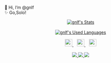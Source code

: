  👋 Hi, I’m @gnlf<br/>
 ✨ Go,Solo!

<p align="center">
  <a href="https://github.com/gnlf" class="rich-diff-level-one">
    <img src="https://github-readme-stats.vercel.app/api?username=gnlf&title_color=333&text_color=777&show_icons=true&count_private=true" alt="gnlf's Stats" >
  </a>
  <br/><br/>
  <a href="https://github.com/gnlf" class="rich-diff-level-one">
    <img src="https://github-readme-stats.vercel.app/api/top-langs/?username=gnlf&hide_langs_below=1" alt="gnlf's Used Languages" >
<!--     <img src="https://github-readme-stats.vercel.app/api/top-langs/?username=gnlf&layout=compact&hide_langs_below=1" alt="gnlf's Used Languages" > -->
  </a>
</p>
<p align="center">
  <a href="http://101.132.99.198" target="_blank">
    <img src="https://simpleicons.org/icons/justgiving.svg" width="24px"/>
  </a>
  &nbsp;&nbsp;
  <a href="https://gitee.com/gnlf" target="_blank">
    <img src="https://simpleicons.org/icons/gitee.svg" width="24px"/>
  </a>
  &nbsp;&nbsp;     
  <a href="https://space.bilibili.com/8255875" target="_blank">
    <img src="https://simpleicons.org/icons/bilibili.svg" width="24px"/>
 </a>
  <br><br>
  <a href="https://github.com/gnlf">
    <img src="https://badges.pufler.dev/visits/gnlf/gnlf?style=flat&logo=github">
  </a>
  <a href="https://github.com/gnlf">
    <img src="https://badges.pufler.dev/years/gnlf?style=flat&logo=github">
  </a>
  <a href="https://github.com/gnlf">
    <img src="https://badges.pufler.dev/repos/gnlf?style=flat&logo=github">
  </a>
</p>

<!-- ## Repository List -->
<!--
[![ReadMe Card](https://github-readme-stats.vercel.app/api/pin/?username=gnlf&repo=blog)](https://github.com/gnlf/blog)
-->
<!--
[![Updated Badge](https://badges.pufler.dev/created/gnlf/blog?style=flat&logo=github)](https://github.com/gnlf/blog)  [![Updated Badge](https://badges.pufler.dev/updated/gnlf/blog?style=flat&logo=github)](https://github.com/gnlf/blog)
-->

  <!--
    [![Contributors Display](https://badges.pufler.dev/contributors/gnlf/blog?size=50&padding=5&bots=true)](https://github.com/gnlf/blog)
-->
<!--   
[![ReadMe Card](https://github-readme-stats.vercel.app/api/pin/?username=gnlf&repo=flip-clock-h5)](https://github.com/gnlf/flip-clock-h5)
-->
<!--
[![Updated Badge](https://badges.pufler.dev/created/gnlf/flip-clock-h5?style=flat&logo=github)](https://github.com/gnlf/flip-clock-h5)  [![Updated Badge](https://badges.pufler.dev/updated/gnlf/flip-clock-h5?style=flat&logo=github)](https://github.com/gnlf/flip-clock-h5)
-->
 <!--
   [![Contributors Display](https://badges.pufler.dev/contributors/gnlf/flip-clock-h5?size=50&padding=5&bots=true)](https://github.com/gnlf/flip-clock-h5)
-->


